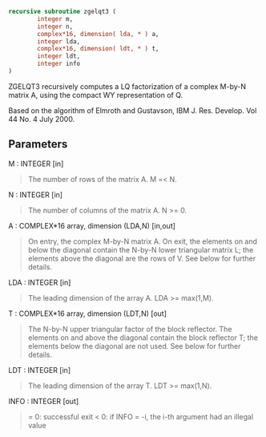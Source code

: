 ```fortran
recursive subroutine zgelqt3 (
		integer m,
		integer n,
		complex*16, dimension( lda, * ) a,
		integer lda,
		complex*16, dimension( ldt, * ) t,
		integer ldt,
		integer info
)
```

ZGELQT3 recursively computes a LQ factorization of a complex M-by-N
matrix A, using the compact WY representation of Q.

Based on the algorithm of Elmroth and Gustavson,
IBM J. Res. Develop. Vol 44 No. 4 July 2000.

## Parameters
M : INTEGER [in]
> The number of rows of the matrix A.  M =< N.

N : INTEGER [in]
> The number of columns of the matrix A.  N >= 0.

A : COMPLEX*16 array, dimension (LDA,N) [in,out]
> On entry, the complex M-by-N matrix A.  On exit, the elements on and
> below the diagonal contain the N-by-N lower triangular matrix L; the
> elements above the diagonal are the rows of V.  See below for
> further details.

LDA : INTEGER [in]
> The leading dimension of the array A.  LDA >= max(1,M).

T : COMPLEX*16 array, dimension (LDT,N) [out]
> The N-by-N upper triangular factor of the block reflector.
> The elements on and above the diagonal contain the block
> reflector T; the elements below the diagonal are not used.
> See below for further details.

LDT : INTEGER [in]
> The leading dimension of the array T.  LDT >= max(1,N).

INFO : INTEGER [out]
> = 0: successful exit
> < 0: if INFO = -i, the i-th argument had an illegal value
